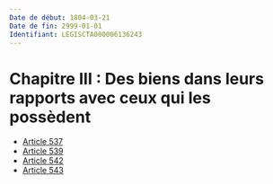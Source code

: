 ```yaml
---
Date de début: 1804-03-21
Date de fin: 2999-01-01
Identifiant: LEGISCTA000006136243
---
```


<h1>Chapitre III : Des biens dans leurs rapports avec ceux qui les possèdent</h1>

- [Article 537](article_537.md)
- [Article 539](article_539.md)
- [Article 542](article_542.md)
- [Article 543](article_543.md)
